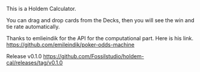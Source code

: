 
This is a Holdem Calculator.

You can drag and drop cards from the Decks, then you will see the win and tie rate automatically.

Thanks to emlieindik for the API for the computational part. Here is his link. https://github.com/emileindik/poker-odds-machine

Release v0.1.0 https://github.com/Fossilstudio/holdem-cal/releases/tag/v0.1.0